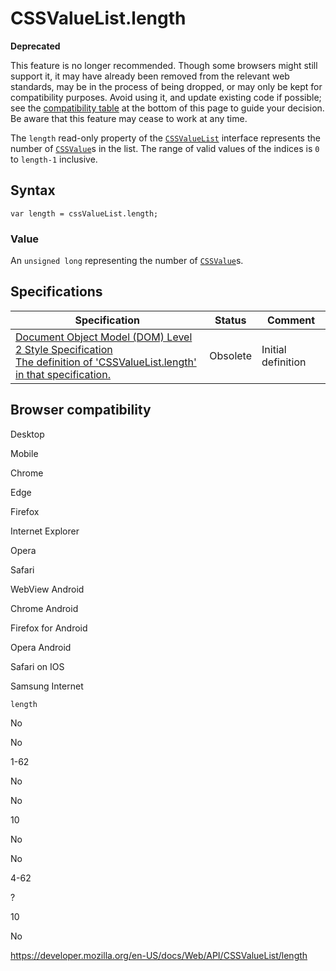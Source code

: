 # CSSValueList.length

**Deprecated**

This feature is no longer recommended. Though some browsers might still support it, it may have already been removed from the relevant web standards, may be in the process of being dropped, or may only be kept for compatibility purposes. Avoid using it, and update existing code if possible; see the [compatibility table](#browser_compatibility) at the bottom of this page to guide your decision. Be aware that this feature may cease to work at any time.

The `length` read-only property of the [`CSSValueList`](../cssvaluelist) interface represents the number of [`CSSValue`](../cssvalue)s in the list. The range of valid values of the indices is `0` to `length-1` inclusive.

## Syntax

    var length = cssValueList.length;

### Value

An `unsigned long` representing the number of [`CSSValue`](../cssvalue)s.

## Specifications

<table><thead><tr class="header"><th>Specification</th><th>Status</th><th>Comment</th></tr></thead><tbody><tr class="odd"><td><a href="https://www.w3.org/TR/DOM-Level-2-Style/css.html#CSS-CSSValueList-length">Document Object Model (DOM) Level 2 Style Specification<br />
<span class="small">The definition of 'CSSValueList.length' in that specification.</span></a></td><td><span class="spec-obsolete">Obsolete</span></td><td>Initial definition</td></tr></tbody></table>

## Browser compatibility

Desktop

Mobile

Chrome

Edge

Firefox

Internet Explorer

Opera

Safari

WebView Android

Chrome Android

Firefox for Android

Opera Android

Safari on IOS

Samsung Internet

`length`

No

No

1-62

No

No

10

No

No

4-62

?

10

No

<a href="https://developer.mozilla.org/en-US/docs/Web/API/CSSValueList/length" class="_attribution-link">https://developer.mozilla.org/en-US/docs/Web/API/CSSValueList/length</a>
